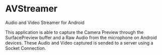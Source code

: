 # AVStreamer
Audio and Video Streamer for Android

This application is able to capture the Camera Preview through the SurfacePreview buffer and a Raw Audio from the microphone on Android devices.
These Audio and Video captured is sended to a server using a Socket Connection.
